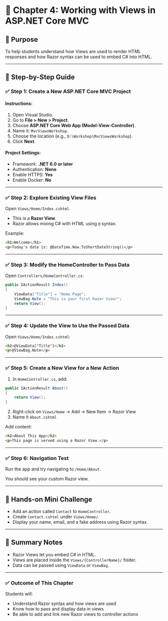
# 📘 Chapter 4: Working with Views in ASP.NET Core MVC

## 🎯 Purpose
To help students understand how Views are used to render HTML responses and how Razor syntax can be used to embed C# into HTML.

---

## 📌 Step-by-Step Guide

### ✅ Step 1: Create a New ASP.NET Core MVC Project

#### Instructions:
1. Open Visual Studio.
2. Go to **File > New > Project**.
3. Choose **ASP.NET Core Web App (Model-View-Controller)**.
4. Name it: `MvcViewsWorkshop`.
5. Choose the location (e.g., `D:\Workshop\MvcViewsWorkshop`).
6. Click **Next**.

#### Project Settings:
- Framework: **.NET 6.0 or later**
- Authentication: **None**
- Enable HTTPS: **Yes**
- Enable Docker: **No**

---

### ✅ Step 2: Explore Existing View Files

Open `Views/Home/Index.cshtml`.

- This is a **Razor View**.
- Razor allows mixing C# with HTML using `@` syntax.

Example:
```html
<h1>Welcome</h1>
<p>Today's date is: @DateTime.Now.ToShortDateString()</p>
```

---

### ✅ Step 3: Modify the HomeController to Pass Data

Open `Controllers/HomeController.cs`:

```csharp
public IActionResult Index()
{
    ViewData["Title"] = "Home Page";
    ViewBag.Note = "This is your first Razor View!";
    return View();
}
```

---

### ✅ Step 4: Update the View to Use the Passed Data

Open `Views/Home/Index.cshtml`:

```html
<h2>@ViewData["Title"]</h2>
<p>@ViewBag.Note</p>
```

---

### ✅ Step 5: Create a New View for a New Action

1. In `HomeController.cs`, add:
```csharp
public IActionResult About()
{
    return View();
}
```

2. Right-click on `Views/Home` → Add → New Item → Razor View
3. Name it `About.cshtml`

Add content:
```html
<h2>About This App</h2>
<p>This page is served using a Razor View.</p>
```

---

### ✅ Step 6: Navigation Test

Run the app and try navigating to `/Home/About`.

You should see your custom Razor view.

---

## 🧪 Hands-on Mini Challenge

- Add an action called `Contact` to `HomeController`.
- Create `Contact.cshtml` under `Views/Home/`.
- Display your name, email, and a fake address using Razor syntax.

---

## 📝 Summary Notes

- Razor Views let you embed C# in HTML.
- Views are placed inside the `Views/{ControllerName}/` folder.
- Data can be passed using `ViewData` or `ViewBag`.

---

### ✅ Outcome of This Chapter
Students will:
- Understand Razor syntax and how views are used
- Know how to pass and display data in views
- Be able to add and link new Razor views to controller actions
